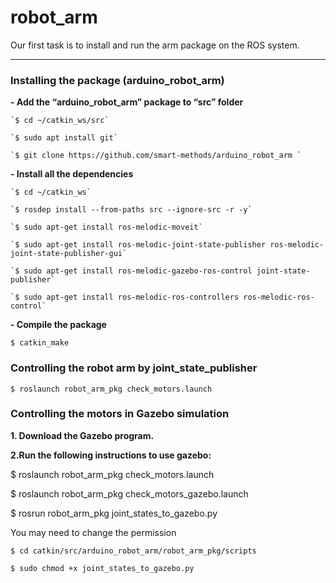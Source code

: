 # robot_arm
Our first task is to install and run the arm package on the ROS system.

***
### Installing the package (arduino_robot_arm)

**- Add the “arduino_robot_arm” package to “src” folder**

    `$ cd ~/catkin_ws/src`

	`$ sudo apt install git`

	`$ git clone https://github.com/smart-methods/arduino_robot_arm `

**- Install all the dependencies**

	`$ cd ~/catkin_ws`

	`$ rosdep install --from-paths src --ignore-src -r -y`

	`$ sudo apt-get install ros-melodic-moveit`

	`$ sudo apt-get install ros-melodic-joint-state-publisher ros-melodic-joint-state-publisher-gui`

	`$ sudo apt-get install ros-melodic-gazebo-ros-control joint-state-publisher`

	`$ sudo apt-get install ros-melodic-ros-controllers ros-melodic-ros-control`

**- Compile the package**

`$ catkin_make`

### Controlling the robot arm by joint_state_publisher

`$ roslaunch robot_arm_pkg check_motors.launch`

### Controlling the motors in Gazebo simulation

**1. Download the Gazebo program.**

**2.Run the following instructions to use gazebo:**

$ roslaunch robot_arm_pkg check_motors.launch

$ roslaunch robot_arm_pkg check_motors_gazebo.launch

$ rosrun robot_arm_pkg joint_states_to_gazebo.py

You may need to change the permission 

	$ cd catkin/src/arduino_robot_arm/robot_arm_pkg/scripts
	
	$ sudo chmod +x joint_states_to_gazebo.py
	
